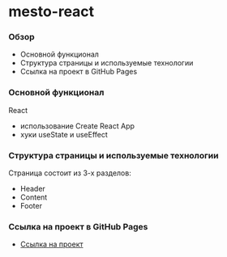 # mesto-react

### Обзор

- Основной функционал
- Структура страницы и используемые технологии
- Ссылка на проект в GitHub Pages

### Основной функционал

React

- использование Create React App
- хуки useState и useEffect

### Структура страницы и используемые технологии

Страница состоит из 3-х разделов:

- Header
- Content
- Footer

### Ссылка на проект в GitHub Pages

- [Ссылка на проект](https://g-lana.github.io/mesto-react/)
